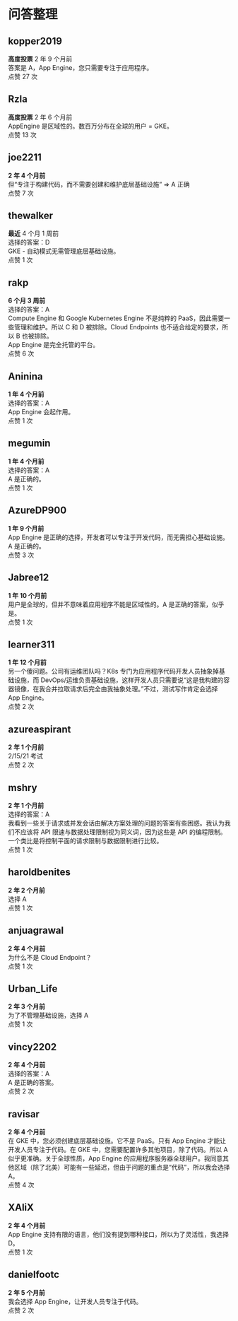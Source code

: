 # 问答整理
  
  ## kopper2019
  **高度投票** 2 年 9 个月前    
  答案是 A，App Engine，您只需要专注于应用程序。    
  点赞 27 次
  
  ## Rzla
  **高度投票** 2 年 6 个月前    
  AppEngine 是区域性的。数百万分布在全球的用户 = GKE。    
  点赞 13 次
  
  ## joe2211
  **2 年 4 个月前**    
  但“专注于构建代码，而不需要创建和维护底层基础设施” => A 正确    
  点赞 7 次
  
  ## thewalker
  **最近** 4 个月 1 周前    
  选择的答案：D    
  GKE - 自动模式无需管理底层基础设施。    
  点赞 1 次
  
  ## rakp
  **6 个月 3 周前**    
  选择的答案：A    
  Compute Engine 和 Google Kubernetes Engine 不是纯粹的 PaaS，因此需要一些管理和维护。所以 C 和 D 被排除。Cloud Endpoints 也不适合给定的要求，所以 B 也被排除。    
  App Engine 是完全托管的平台。    
  点赞 6 次
  
  ## Aninina
  **1 年 4 个月前**    
  选择的答案：A    
  App Engine 会起作用。    
  点赞 1 次
  
  ## megumin
  **1 年 4 个月前**    
  选择的答案：A    
  A 是正确的。    
  点赞 1 次
  
  ## AzureDP900
  **1 年 9 个月前**    
  App Engine 是正确的选择，开发者可以专注于开发代码，而无需担心基础设施。A 是正确的。    
  点赞 3 次
  
  ## Jabree12
  **1 年 10 个月前**    
  用户是全球的，但并不意味着应用程序不能是区域性的。A 是正确的答案，似乎是。    
  点赞 1 次
  
  ## learner311
  **1 年 12 个月前**    
  另一个傻问题。公司有运维团队吗？K8s 专门为应用程序代码开发人员抽象掉基础设施，而 DevOps/运维负责基础设施，这样开发人员只需要说“这是我构建的容器镜像，在我合并拉取请求后完全由我抽象处理。”不过，测试写作肯定会选择 App Engine。    
  点赞 2 次
  
  ## azureaspirant
  **2 年 1 个月前**    
  2/15/21 考试    
  点赞 2 次
  
  ## mshry
  **2 年 1 个月前**    
  选择的答案：A    
  我看到一些关于请求或并发会话由解决方案处理的问题的答案有些困惑。我认为我们不应该将 API 限速与数据处理限制视为同义词，因为这些是 API 的编程限制。一个类比是将控制平面的请求限制与数据限制进行比较。    
  点赞 1 次
  
  ## haroldbenites
  **2 年 2 个月前**    
  选择 A    
  点赞 1 次
  
  ## anjuagrawal
  **2 年 4 个月前**    
  为什么不是 Cloud Endpoint？    
  点赞 1 次
  
  ## Urban_Life
  **2 年 3 个月前**    
  为了不管理基础设施，选择 A    
  点赞 1 次
  
  ## vincy2202
  **2 年 4 个月前**    
  选择的答案：A    
  A 是正确的答案。    
  点赞 2 次
  
  ## ravisar
  **2 年 4 个月前**    
  在 GKE 中，您必须创建底层基础设施。它不是 PaaS。只有 App Engine 才能让开发人员专注于代码。在 GKE 中，您需要配置许多其他项目，除了代码。所以 A 似乎更准确。关于全球性质，App Engine 的应用程序服务器全球用户。我同意其他区域（除了北美）可能有一些延迟，但由于问题的重点是“代码”，所以我会选择 A。    
  点赞 4 次
  
  ## XAliX
  **2 年 4 个月前**    
  App Engine 支持有限的语言，他们没有提到哪种接口，所以为了灵活性，我选择 D。    
  点赞 1 次
  
  ## danielfootc
  **2 年 5 个月前**    
  我会选择 App Engine，让开发人员专注于代码。    
  点赞 2 次
  